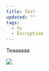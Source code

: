 ```yaml
---
title: Test
updated: ""
tags:
  - Yo
  - Encryption
---
```

Teaaaaaa

![](/assets/images/beethovenbomb.png)